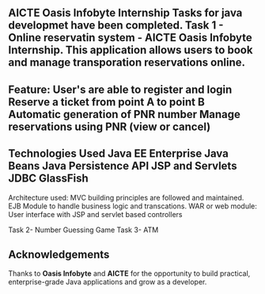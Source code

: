 AICTE Oasis Infobyte Internship Tasks for java developmet have been completed. 
Task 1 - Online reservatin system - AICTE Oasis Infobyte Internship.
 This application allows users to book and manage transporation reservations online.
 ----
 Feature: 
  User's are able to register and login
  Reserve a ticket from point A to point B
  Automatic generation of PNR number
  Manage reservations using PNR (view or cancel)
-----
  Technologies Used
   Java EE
   Enterprise Java Beans 
   Java Persistence API 
   JSP and Servlets 
   JDBC 
   GlassFish
----
  Architecture used:
  MVC building principles are followed and maintained.
  EJB Module to handle business logic and transcations.
  WAR or web module: User interface with JSP and servlet based controllers
  
Task 2- Number Guessing Game
Task 3- ATM
## Acknowledgements
Thanks to **Oasis Infobyte** and **AICTE** for the opportunity to build practical, enterprise-grade Java applications and grow as a developer.
